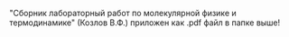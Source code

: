 "Сборник лабораторный работ по молекулярной физике и термодинамике" (Козлов В.Ф.) приложен как .pdf файл в папке выше!